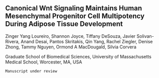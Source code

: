 

## Canonical Wnt Signaling Maintains Human Mesenchymal Progenitor Cell Multipotency During Adipose Tissue Development 


Zinger Yang Loureiro, Shannon Joyce, Tiffany DeSouza, Javier Solivan-Rivera, Anand Desai, Pantos Skritakis, Qin Yang, Rachel Ziegler, Denise Zhong, Tammy Nguyen, Ormond A MacDougald, Silvia Corvera  

Graduate School of Biomedical Sciences, University of Massachusetts Medical School, Worcester, MA, USA 


``` 
Manuscript under review
```
 
